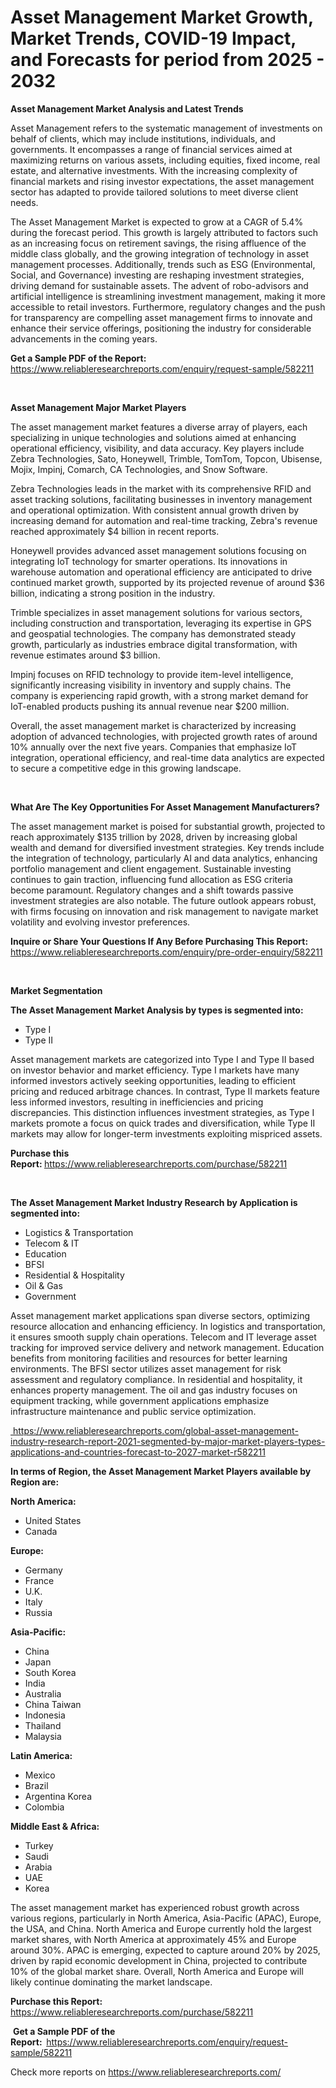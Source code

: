 <p><h1>Asset Management Market Growth, Market Trends, COVID-19 Impact, and Forecasts for period from 2025 - 2032</h1></p><p><strong>Asset Management Market Analysis and Latest Trends</strong></p>
<p><p>Asset Management refers to the systematic management of investments on behalf of clients, which may include institutions, individuals, and governments. It encompasses a range of financial services aimed at maximizing returns on various assets, including equities, fixed income, real estate, and alternative investments. With the increasing complexity of financial markets and rising investor expectations, the asset management sector has adapted to provide tailored solutions to meet diverse client needs.</p><p>The Asset Management Market is expected to grow at a CAGR of 5.4% during the forecast period. This growth is largely attributed to factors such as an increasing focus on retirement savings, the rising affluence of the middle class globally, and the growing integration of technology in asset management processes. Additionally, trends such as ESG (Environmental, Social, and Governance) investing are reshaping investment strategies, driving demand for sustainable assets. The advent of robo-advisors and artificial intelligence is streamlining investment management, making it more accessible to retail investors. Furthermore, regulatory changes and the push for transparency are compelling asset management firms to innovate and enhance their service offerings, positioning the industry for considerable advancements in the coming years.</p></p>
<p><strong>Get a Sample PDF of the Report:&nbsp;</strong> <a href="https://www.reliableresearchreports.com/enquiry/request-sample/582211?utm_campaign=2774&utm_medium=2&utm_source=Github&utm_content=ia&utm_term=23032025&utm_id=asset-management">https://www.reliableresearchreports.com/enquiry/request-sample/582211</a></p>
<p>&nbsp;</p>
<p><strong>Asset Management Major Market Players</strong></p>
<p><p>The asset management market features a diverse array of players, each specializing in unique technologies and solutions aimed at enhancing operational efficiency, visibility, and data accuracy. Key players include Zebra Technologies, Sato, Honeywell, Trimble, TomTom, Topcon, Ubisense, Mojix, Impinj, Comarch, CA Technologies, and Snow Software.</p><p>Zebra Technologies leads in the market with its comprehensive RFID and asset tracking solutions, facilitating businesses in inventory management and operational optimization. With consistent annual growth driven by increasing demand for automation and real-time tracking, Zebra's revenue reached approximately $4 billion in recent reports.</p><p>Honeywell provides advanced asset management solutions focusing on integrating IoT technology for smarter operations. Its innovations in warehouse automation and operational efficiency are anticipated to drive continued market growth, supported by its projected revenue of around $36 billion, indicating a strong position in the industry.</p><p>Trimble specializes in asset management solutions for various sectors, including construction and transportation, leveraging its expertise in GPS and geospatial technologies. The company has demonstrated steady growth, particularly as industries embrace digital transformation, with revenue estimates around $3 billion.</p><p>Impinj focuses on RFID technology to provide item-level intelligence, significantly increasing visibility in inventory and supply chains. The company is experiencing rapid growth, with a strong market demand for IoT-enabled products pushing its annual revenue near $200 million.</p><p>Overall, the asset management market is characterized by increasing adoption of advanced technologies, with projected growth rates of around 10% annually over the next five years. Companies that emphasize IoT integration, operational efficiency, and real-time data analytics are expected to secure a competitive edge in this growing landscape.</p></p>
<p>&nbsp;</p>
<p><strong>What Are The Key Opportunities For Asset Management Manufacturers?</strong></p>
<p><p>The asset management market is poised for substantial growth, projected to reach approximately $135 trillion by 2028, driven by increasing global wealth and demand for diversified investment strategies. Key trends include the integration of technology, particularly AI and data analytics, enhancing portfolio management and client engagement. Sustainable investing continues to gain traction, influencing fund allocation as ESG criteria become paramount. Regulatory changes and a shift towards passive investment strategies are also notable. The future outlook appears robust, with firms focusing on innovation and risk management to navigate market volatility and evolving investor preferences.</p></p>
<p><strong>Inquire or Share Your Questions If Any Before Purchasing This Report:</strong> <a href="https://www.reliableresearchreports.com/enquiry/pre-order-enquiry/582211?utm_campaign=2774&utm_medium=2&utm_source=Github&utm_content=ia&utm_term=23032025&utm_id=asset-management">https://www.reliableresearchreports.com/enquiry/pre-order-enquiry/582211</a></p>
<p>&nbsp;</p>
<p><strong>Market Segmentation</strong></p>
<p><strong>The Asset Management Market Analysis by types is segmented into:</strong></p>
<p><ul><li>Type I</li><li>Type II</li></ul></p>
<p><p>Asset management markets are categorized into Type I and Type II based on investor behavior and market efficiency. Type I markets have many informed investors actively seeking opportunities, leading to efficient pricing and reduced arbitrage chances. In contrast, Type II markets feature less informed investors, resulting in inefficiencies and pricing discrepancies. This distinction influences investment strategies, as Type I markets promote a focus on quick trades and diversification, while Type II markets may allow for longer-term investments exploiting mispriced assets.</p></p>
<p><strong>Purchase this Report:&nbsp;</strong><a href="https://www.reliableresearchreports.com/purchase/582211?utm_campaign=2774&utm_medium=2&utm_source=Github&utm_content=ia&utm_term=23032025&utm_id=asset-management">https://www.reliableresearchreports.com/purchase/582211</a></p>
<p>&nbsp;</p>
<p><strong>The Asset Management Market Industry Research by Application is segmented into:</strong></p>
<p><ul><li>Logistics & Transportation</li><li>Telecom & IT</li><li>Education</li><li>BFSI</li><li>Residential & Hospitality</li><li>Oil & Gas</li><li>Government</li></ul></p>
<p><p>Asset management market applications span diverse sectors, optimizing resource allocation and enhancing efficiency. In logistics and transportation, it ensures smooth supply chain operations. Telecom and IT leverage asset tracking for improved service delivery and network management. Education benefits from monitoring facilities and resources for better learning environments. The BFSI sector utilizes asset management for risk assessment and regulatory compliance. In residential and hospitality, it enhances property management. The oil and gas industry focuses on equipment tracking, while government applications emphasize infrastructure maintenance and public service optimization.</p></p>
<p><a href="https://www.reliableresearchreports.com/global-asset-management-industry-research-report-2021-segmented-by-major-market-players-types-applications-and-countries-forecast-to-2027-market-r582211?utm_campaign=2774&utm_medium=2&utm_source=Github&utm_content=ia&utm_term=23032025&utm_id=asset-management">&nbsp;https://www.reliableresearchreports.com/global-asset-management-industry-research-report-2021-segmented-by-major-market-players-types-applications-and-countries-forecast-to-2027-market-r582211</a></p>
<p><strong>In terms of Region, the Asset Management Market Players available by Region are:</strong></p>
<p>
    <p> <strong> North America: </strong>
        <ul>
            <li>United States</li>
            <li>Canada</li>
        </ul>
        </p> 
    <p> <strong> Europe: </strong>
        <ul>
            <li>Germany</li>
            <li>France</li>
            <li>U.K.</li>
            <li>Italy</li>
            <li>Russia</li>
        </ul>
        </p> 
    <p> <strong> Asia-Pacific: </strong>
        <ul>
            <li>China</li>
            <li>Japan</li>
            <li>South Korea</li>
            <li>India</li>
            <li>Australia</li>
            <li>China Taiwan</li>
            <li>Indonesia</li>
            <li>Thailand</li>
            <li>Malaysia</li>
        </ul>
        </p> 
    <p> <strong> Latin America: </strong>
        <ul>
            <li>Mexico</li>
            <li>Brazil</li>
            <li>Argentina Korea</li>
            <li>Colombia</li>
        </ul>
        </p> 
    <p> <strong> Middle East & Africa: </strong>
        <ul>
            <li>Turkey</li>
            <li>Saudi</li>
            <li>Arabia</li>
            <li>UAE</li>
            <li>Korea</li>
        </ul>
    </p>
    </p>
<p><p>The asset management market has experienced robust growth across various regions, particularly in North America, Asia-Pacific (APAC), Europe, the USA, and China. North America and Europe currently hold the largest market shares, with North America at approximately 45% and Europe around 30%. APAC is emerging, expected to capture around 20% by 2025, driven by rapid economic development in China, projected to contribute 10% of the global market share. Overall, North America and Europe will likely continue dominating the market landscape.</p></p>
<p><strong>Purchase this Report: </strong><a href="https://www.reliableresearchreports.com/purchase/582211?utm_campaign=2774&utm_medium=2&utm_source=Github&utm_content=ia&utm_term=23032025&utm_id=asset-management">https://www.reliableresearchreports.com/purchase/582211</a></p>
<p>&nbsp;<strong>Get a Sample PDF of the Report:&nbsp;&nbsp;</strong><a href="https://www.reliableresearchreports.com/enquiry/request-sample/582211?utm_campaign=2774&utm_medium=2&utm_source=Github&utm_content=ia&utm_term=23032025&utm_id=asset-management">https://www.reliableresearchreports.com/enquiry/request-sample/582211</a></p>
<p><strong></strong></p>
<p>Check more reports on <a href="https://www.reliableresearchreports.com/?utm_campaign=2774&utm_medium=2&utm_source=Github&utm_content=ia&utm_term=23032025&utm_id=asset-management">https://www.reliableresearchreports.com/</a></p>